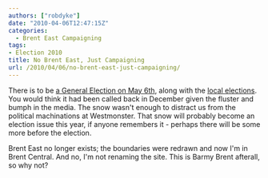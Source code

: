 ```yaml
---
authors: ["robdyke"]
date: "2010-04-06T12:47:15Z"
categories:
  - Brent East Campaigning
tags:
- Election 2010
title: No Brent East, Just Campaigning
url: /2010/04/06/no-brent-east-just-campaigning/
---
```

There is to be [a General Election on May 6th](http://www.guardian.co.uk/politics/2010/apr/06/gordon-brown-may-6-election), along with the [local elections](http://www.brent.gov.uk/elections). You would think it had been called back in December given the fluster and bumph in the media. The snow wasn't enough to distract us from the political machinations at Westmonster. That snow will probably become an election issue this year, if anyone remembers it - perhaps there will be some more before the election.

Brent East no longer exists; the boundaries were redrawn and now I'm in Brent Central. And no, I'm not renaming the site. This is Barmy Brent afterall, so why not?